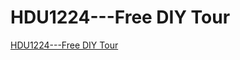 # HDU1224---Free DIY Tour
[HDU1224---Free DIY Tour](https://aiwithcloud.com/2022/09/15/hdu1224___free_diy_tour/)